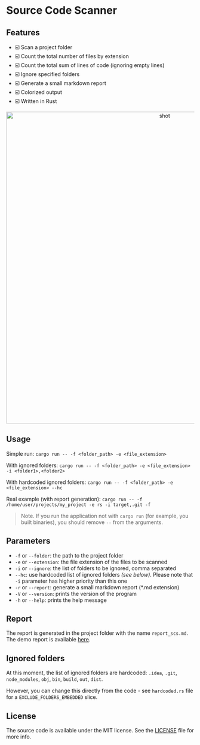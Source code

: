 # Source Code Scanner

## Features
- ☑️ Scan a project folder
- ☑️ Count the total number of files by extension
- ☑️ Count the total sum of lines of code (ignoring empty lines)
- ☑️ Ignore specified folders
- ☑️ Generate a small markdown report
- ☑️ Colorized output
- ☑️ Written in Rust

<p align="center">
  <img width="833" alt="shot" src="https://github.com/RustamIrzaev/source-code-scanner/assets/352703/2d3963ae-ef6d-4bac-b0dc-d909148edebb">
</p>


## Usage

Simple run:
`cargo run -- -f <folder_path> -e <file_extension>`

With ignored folders:
`cargo run -- -f <folder_path> -e <file_extension> -i <folder1>,<folder2>`

With hardcoded ignored folders:
`cargo run -- -f <folder_path> -e <file_extension> --hc`

Real example (with report generation):
`cargo run -- -f /home/user/projects/my_project -e rs -i target,.git -f`

> Note. If you run the application not with `cargo run` (for example, you built binaries), you should remove `--` from the arguments.

## Parameters
- `-f` or `--folder`: the path to the project folder
- `-e` or `--extension`: the file extension of the files to be scanned
- `-i` or `--ignore`: the list of folders to be ignored, comma separated
- `--hc`: use hardcoded list of ignored folders _(see below)_. Please note that `-i` parameter has higher priority than this one
- `-r` or `--report`: generate a small markdown report (*.md extension)
- `-V` or `--version`: prints the version of the program
- `-h` or `--help`: prints the help message

## Report
The report is generated in the project folder with the name `report_scs.md`.
The demo report is available [here](demo_report.md).

## Ignored folders
At this moment, the list of ignored folders are hardcoded:
`.idea`, `.git`, `node_modules`, `obj`, `bin`, `build`, `out`, `dist`.

However, you can change this directly from the code - see `hardcoded.rs` file for a `EXCLUDE_FOLDERS_EMBEDDED` slice.

## License

The source code is available under the MIT license. See the [LICENSE](LICENSE) file for more info.
